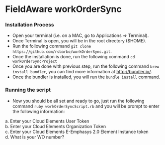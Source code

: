 # FieldAware workOrderSync

### Installation Process

- Open your terminal (i.e. on a MAC, go to Applications => Terminal).
- Once Terminal is open, you will be in the root directory ($HOME).
- Run the following command `git clone https://github.com/rsbarbo/workOrderSync.git`.
- Once the installation is done, run the following command `cd workOrderSyncProject`
- Once you are done with previous step, run the following command `brew install bundler`, you can find more information at http://bundler.io/.
- Once the bundler is installed, you will run the `bundle install` command.

### Running the script

- Now you should be all set and ready to go, just run the following command `ruby workOrderSyncScript.rb` and you will be prompt to enter the following information:   

a. Enter your Cloud Elements User Token   
b. Enter your Cloud Elements Organization Token  
c. Enter your Cloud Elements E-Emphasys 2.0 Element Instance token   
d. What is your WO number?
